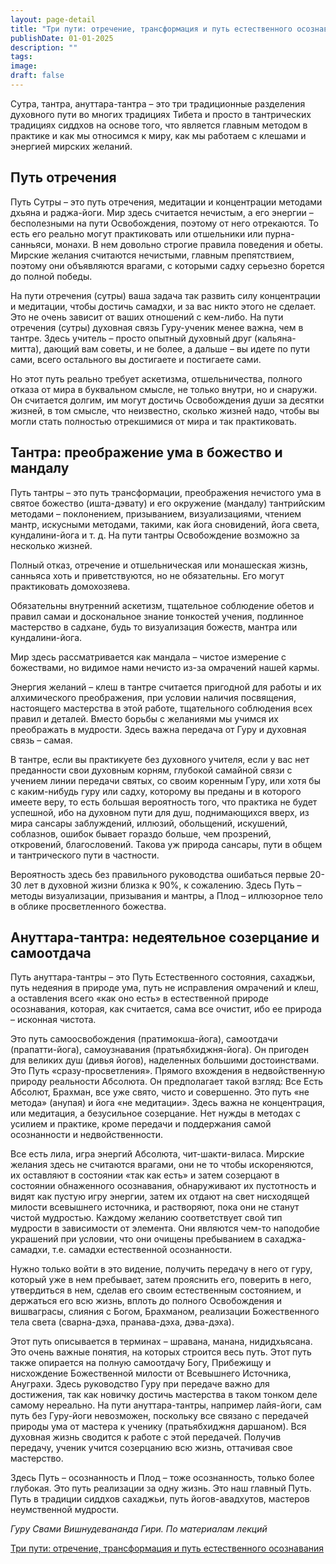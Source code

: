 ```yaml
---
layout: page-detail
title: "Три пути: отречение, трансформация и путь естественного осознавания"
publishDate: 01-01-2025
description: ""
tags:
image:
draft: false
---
```


Сутра, тантра, ануттара-тантра – это три традиционные разделения духовного пути во многих традициях Тибета и просто в тантрических традициях сиддхов на основе того, что является главным методом в практике и как мы относимся к миру, как мы работаем с клешами и энергией мирских желаний.

## Путь отречения

Путь Сутры – это путь отречения, медитации и концентрации методами дхьяна и раджа-йоги. Мир здесь считается нечистым, а его энергии – бесполезными на пути Освобождения, поэтому от него отрекаются. То есть его реально могут практиковать или отшельники или пурна-санньяси, монахи. В нем довольно строгие правила поведения и обеты. Мирские желания считаются нечистыми, главным препятствием, поэтому они объявляются врагами, с которыми садху серьезно борется до полной победы. 

На пути отречения (сутры) ваша задача так развить силу концентрации и медитации, чтобы достичь самадхи, и за вас никто этого не сделает. Это не очень зависит от ваших отношений с кем-либо. На пути отречения (сутры) духовная связь Гуру-ученик менее важна, чем в тантре. Здесь учитель – просто опытный духовный друг (кальяна-митта), дающий вам советы, и не более, а дальше – вы идете по пути сами, всего остального вы достигаете и постигаете сами.

Но этот путь реально требует аскетизма, отшельничества, полного отказа от мира в буквальном смысле, не только внутри, но и снаружи. Он считается долгим, им могут достичь Освобождения души за десятки жизней, в том смысле, что неизвестно, сколько жизней надо, чтобы вы могли стать полностью отрекшимися от мира и так практиковать.

## Тантра: преображение ума в божество и мандалу

Путь тантры – это путь трансформации, преображения нечистого ума в святое божество (ишта-дэвату) и его окружение (мандалу) тантрийским методами – поклонением, призыванием, визуализациями, чтением мантр, искусными методами, такими, как йога сновидений, йога света, кундалини-йога и т. д. На пути тантры Освобождение возможно за несколько жизней.

Полный отказ, отречение и отшельническая или монашеская жизнь, санньяса хоть и приветствуются, но не обязательны. Его могут практиковать домохозяева. 

Обязательны внутренний аскетизм, тщательное соблюдение обетов и правил самаи и доскональное знание тонкостей учения, подлинное мастерство в садхане, будь то визуализация божеств, мантра или кундалини-йога.

Мир здесь рассматривается как мандала – чистое измерение с божествами, но видимое нами нечисто из-за омрачений нашей кармы.

Энергия желаний – клеш в тантре считается пригодной для работы и их алхимического преображения, при условии наличия посвящения, настоящего мастерства в этой работе, тщательного соблюдения всех правил и деталей. Вместо борьбы с желаниями мы учимся их преображать в мудрости. Здесь важна передача от Гуру и духовная связь – самая.

В тантре, если вы практикуете без духовного учителя, если у вас нет преданности свои духовным корням, глубокой самайной связи с учением линии передачи святых, со своим коренным Гуру, или хотя бы с каким-нибудь гуру или садху, которому вы преданы и в которого имеете веру, то есть большая вероятность того, что практика не будет успешной, ибо на духовном пути для душ, поднимающихся вверх, из мира сансары заблуждений, иллюзий, обольщений, искушений, соблазнов, ошибок бывает гораздо больше, чем прозрений, откровений, благословений. Такова уж природа сансары, пути в общем и тантрического пути в частности.

Вероятность здесь без правильного руководства ошибаться первые 20-30 лет в духовной жизни близка к 90%, к сожалению. Здесь Путь – методы визуализации, призывания и мантры, а Плод – иллюзорное тело в облике просветленного божества.

## Ануттара-тантра: недеятельное созерцание и самоотдача

Путь ануттара-тантры – это Путь Естественного состояния, сахаджьи, путь недеяния в природе ума, путь не исправления омрачений и клеш, а оставления всего «как оно есть» в естественной природе осознавания, которая, как считается, сама все очистит, ибо ее природа – исконная чистота.

Это путь самоосвобождения (пратимокша-йога), самоотдачи (прапатти-йога), самоузнавания (пратьябхиджня-йога). Он пригоден для великих душ (дивья йогов), наделенных большими достоинствами. Это Путь «сразу-просветления». Прямого вхождения в недвойственную природу реальности Абсолюта. Он предполагает такой взгляд: Все Есть Абсолют, Брахман, все уже свято, чисто и совершенно. Это путь «не метода» (анупая) и йога «не медитации». Здесь важна не концентрация, или медитация, а безусильное созерцание. Нет нужды в методах с усилием и практике, кроме передачи и поддержания самой осознанности и недвойственности.

Все есть лила, игра энергий Абсолюта, чит-шакти-виласа. Мирские желания здесь не считаются врагами, они не то чтобы искореняются, их оставляют в состоянии «так как есть» и затем созерцают в состоянии обнаженного осознавания, обнаруживают их пустотность и видят как пустую игру энергии, затем их отдают на свет нисходящей милости всевышнего источника, и растворяют, пока они не станут чистой мудростью. Каждому желанию соответствует свой тип мудрости в зависимости от элемента. Они являются чем-то наподобие украшений при условии, что они очищены пребыванием в сахаджа-самадхи, т.е. самадхи естественной осознанности.

Нужно только войти в это видение, получить передачу в него от гуру, который уже в нем пребывает, затем прояснить его, поверить в него, утвердиться в нем, сделав его своим естественным состоянием, и держаться его всю жизнь, вплоть до полного Освобождения и вишваграсы, слияния с Богом, Брахманом, реализации Божественного тела света (сварна-дэха, пранава-дэха, дэва-дэха).

Этот путь описывается в терминах – шравана, манана, нидидхьясана. Это очень важные понятия, на которых строится весь путь. Этот путь также опирается на полную самоотдачу Богу, Прибежищу и нисхождение Божественной милости от Всевышнего Источника, Ануграхи. Здесь руководство Гуру при передаче важно для достижения, так как новичку достичь мастерства в таком тонком деле самому нереально. На пути ануттара-тантры, например лайя-йоги, сам путь без Гуру-йоги невозможен, поскольку все связано с передачей природы ума от мастера к ученику (пратьябхиджня даршаном). Вся духовная жизнь сводится к работе с этой передачей. Получив передачу, ученик учится созерцанию всю жизнь, оттачивая свое мастерство.

Здесь Путь – осознанность и Плод – тоже осознанность, только более глубокая. Это путь реализации за одну жизнь. Это наш главный Путь. Путь в традиции сиддхов сахаджьи, путь йогов-авадхутов, мастеров неумственной мудрости.

_Гуру Свами Вишнудевананда Гири. По материалам лекций_

[Три пути: отречение, трансформация и путь естественного осознавания](/binaries/file/news/f%5F3084.docx)
